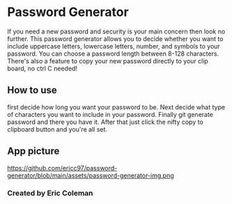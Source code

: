 # Password Generator

If you need a new password and security is your main concern then look no further. This password generator allows you to decide whether you want to include uppercase letters, lowercase letters, number, and symbols to your password. You can choose a password length between 8-128 characters. There's also a feature to copy your new password directly to your clip board, no ctrl C needed!

## How to use

first decide how long you want your password to be. Next decide what type of characters you want to include in your password. Finally git generate password and there you have it. After that just click the nifty copy to clipboard button and you're all set. 

## App picture 
https://github.com/ericc97/password-generator/blob/main/assets/password-generator-img.png


### Created by Eric Coleman 
